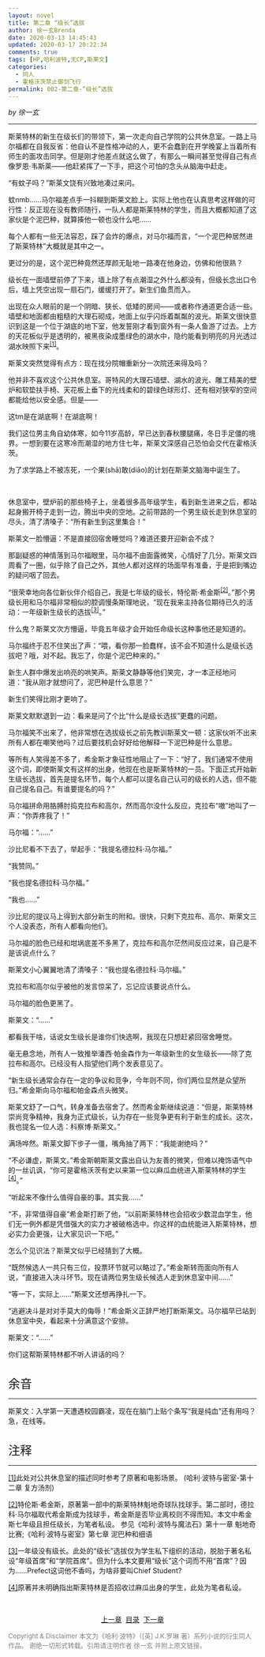 ```yaml
---
layout: novel
title: 第二章 “级长”选拔
author: 徐一玄Brenda
date: 2020-03-13 14:45:43
updated: 2020-03-17 20:22:34
comments: true
tags: [HP,哈利波特,无CP,斯莱文]
categories:
  - 同人
  - 霍格沃茨禁止御剑飞行
permalink: 002-第二章-“级长”选拔
---
```


*by 徐一玄*

---
斯莱特林的新生在级长们的带领下，第一次走向自己学院的公共休息室。一路上马尔福都在自我反省：他自认不是性格冲动的人，更不会蠢到在开学晚宴上当着所有师生的面攻击同学。但是刚才他差点就这么做了，有那么一瞬间甚至觉得自己有点像罗恩·韦斯莱——他赶紧挥了一下手，把这个可怕的念头从脑海中赶走。

“有蚊子吗？”斯莱文饶有兴致地凑过来问。

蚊nmb……马尔福差点手一抖糊到斯莱文脸上。实际上他也在认真思考这样做的可行性：反正现在没有教师随行，一队人都是斯莱特林的学生，而且大概都知道了这家伙是个泥巴种，就算揍他一顿也没什么吧……

每个人都有一些无法容忍，踩了会炸的爆点，对马尔福而言，“一个泥巴种居然进了斯莱特林”大概就是其中之一。

更过分的是，这个泥巴种竟然还厚颜无耻地一路凑在他身边，仿佛和他很熟？

级长在一面墙壁前停了下来，墙上除了有点潮湿之外什么都没有，但级长念出口令后，墙上凭空出现一扇石门，缓缓打开了。新生们鱼贯而入。

出现在众人眼前的是一个阴暗、狭长、低矮的房间——或者称作通道更合适一些。墙壁和地面都由粗糙的大理石砌成，地面上似乎闪烁着粼粼的波光。斯莱文很快意识到这是一个位于湖底的地下室，他发誓刚才看到窗外有一条人鱼游了过去。上方的天花板似乎是透明的，被黑夜染成墨绿色的湖水中，隐约能看到明亮的月光透过湖水映照下来<span id="[1]原文"><sup>[[1]](#[1])</sup>。

斯莱文突然觉得有点方：现在找分院帽重新分一次院还来得及吗？

他并非不喜欢这个公共休息室。哥特风的大理石墙壁、湖水的波光、雕工精美的壁炉和软垫扶手椅、天花板上垂下的光线柔和的碧绿色球形灯、还有相对狭窄的空间都能给他以安全感。但是——

这tm是在湖底啊！在湖底啊！

我们这位男主角自幼体寒，如今11岁高龄，早已达到春秋腰腿痛，冬日手足僵的境界。一想到要在这寒冷而潮湿的地方住七年，斯莱文深感自己恐怕会交代在霍格沃茨。

为了求学路上不被冻死，一个果(shā)敢(diāo)的计划在斯莱文脑海中诞生了。

<br>

休息室中，壁炉前的那些椅子上，坐着很多高年级学生，看到新生进来之后，都站起身搬开椅子走到一边，腾出中央的空地。之前带路的一个男生级长走到休息室的尽头，清了清嗓子：“所有新生到这里集合！”

斯莱文一脸懵逼：不是直接回宿舍睡觉吗？难道还要开迎新会不成？

那副疑惑的神情落到马尔福眼里，马尔福不由面露微笑，心情好了几分。斯莱文四周看了一圈，似乎除了自己之外，其他人都对这样的场面早有准备，于是把到嘴边的疑问咽了回去。

“很荣幸地向各位新伙伴介绍自己，我是七年级的级长，特伦斯·希金斯<span id="[2]原文"><sup>[[2]](#[2])</sup>。”那个男级长用和马尔福非常相似的腔调慢条斯理地说，“现在我来主持各位期待已久的活动：一年级新生级长的选拔<span id="[3]原文"><sup>[[3]](#[3])</sup>。”

什么鬼？斯莱文次方懵逼，毕竟五年级才会开始任命级长这种事他还是知道的。

马尔福终于忍不住笑出了声：“喂，看你那一脸蠢样，该不会不知道什么是级长选拔吧？哦，对不起。我忘了，你是个泥巴种来的。”

新生人群中爆发出响亮的哄笑声。斯莱文静静等他们笑完，才一本正经地问道：“我从刚才就想问了，泥巴种是什么意思？”

新生们笑得比刚才更响了。

斯莱文默默退到一边：看来是问了个比“什么是级长选拔”更蠢的问题。

马尔福笑不出来了，他非常想在选拔级长之前先教训斯莱文一顿：这家伙听不出来所有人都在嘲笑他吗？过后要找机会好好给他解释一下泥巴种是什么意思。

等所有人笑得差不多了，希金斯才象征性地阻止了一下：“好了，我们通常不使用这个词，即使斯莱文有这样的出身，他现在也是斯莱特林的一员。下面正式开始新生级长选拔，首先是提名环节，每个人都可以提名自己认可的级长的人选，但不能自己提名自己。有谁要提名的吗？”

马尔福拼命用胳膊肘捣克拉布和高尔，然而高尔没什么反应，克拉布“嗷”地叫了一声：“你弄疼我了！”

马尔福：“……”

沙比尼看不下去了，举起手：“我提名德拉科·马尔福。”

“我赞同。”

“我也提名德拉科·马尔福。”

“我也……”

沙比尼的提议马上得到大部分新生的附和。很快，只剩下克拉布、高尔、斯莱文三个人没表态，所有人都看向他们。

马尔福的脸色已经和坩埚底差不多黑了，克拉布和高尔茫然间反应过来，自己是不是该说点什么？

斯莱文小心翼翼地清了清嗓子：“我也提名德拉科·马尔福。”

克拉布和高尔似乎被他的发言惊呆了，忘记应该要说点什么。

马尔福的脸色更黑了。

斯莱文：“……”

都看我干啥，话说女生级长是谁你们快选啊，我现在只想赶紧回宿舍睡觉。

毫无悬念地，所有人一致推举潘西·帕金森作为一年级新生的女生级长——除了克拉布和高尔。已经没有人指望他们两个发表意见了。

“新生级长通常会存在一定的争议和竞争，今年则不同，你们两位显然是众望所归。”希金斯向马尔福和帕金森点头微笑。

斯莱文舒了一口气，转身准备去宿舍了。然而希金斯继续说道：“但是，斯莱特林崇尚竞争精神，我身为正式级长，认为存在一些竞争更有利于新生的成长。这次，我也提名一位人选：科察博·斯莱文。”

满场哗然。斯莱文脚下步子一僵，嘴角抽了两下：“我能谢绝吗？”

“不必谦虚，斯莱文。”希金斯朝斯莱文露出自认为友善的微笑，但难以掩饰语气中的一丝讥讽，“你可是霍格沃茨有史以来第一位以麻瓜血统进入斯莱特林的学生<span id="[4]原文"><sup>[[4]](#[4])</sup>。”

“听起来不像什么值得自豪的事。其实我……”

“不，非常值得自豪”希金斯打断了他，“以前斯莱特林也会招收少数混血学生，他们无一例外都是凭借强大的实力才被破格选中。你这样的血统能进入斯莱特林，想必实力会更强，让大家见识一下吧。”

怎么个见识法？斯莱文似乎已经猜到了大概。

“既然候选人一共只有三位，投票环节就可以略过了。”希金斯转而面向所有人说，“直接进入决斗环节。现在请两位男生级长候选人走到休息室中间……”

“等一下，实际上……”斯莱文还想再挣扎一下。

“逃避决斗是对对手莫大的侮辱！”希金斯义正辞严地打断斯莱文。马尔福早已站到休息室中央，看起来十分满意这个安排。

斯莱文：“……”

你们这帮斯莱特林都不听人讲话的吗？

<br>

<div class=footnote>
<font size=5>余音</font>

---
斯莱文：入学第一天遭遇校园霸凌，现在在脑门上贴个条写“我是纯血”还有用吗？急，在线等。

</div>

<br>

<div class=footnote>
<font size=5>注释</font>

---
<span id="[1]">[[1]](#[1]原文)此处对公共休息室的描述同时参考了原著和电影场景。
(哈利·波特与密室-第十二章 复方汤剂)

<span id="[2]">[[2]](#[2]原文)特伦斯·希金斯，原著第一部中的斯莱特林魁地奇球队找球手。第二部时，德拉科·马尔福取代希金斯成为找球手，希金斯是否毕业离校则不得而知。本文中希金斯七年级且担任级长，为笔者私设。
参见《哈利·波特与魔法石》第十一章 魁地奇比赛;《哈利·波特与密室》第七章 泥巴种和细语

<span id="[3]">[[3]](#[3]原文)一年级没有级长。此处的“级长”选拔仅为学生私下组织的活动，脱胎于著名私设“年级首席”和“学院首席”。但为什么本文要用“级长”这个词而不用“首席”？因为……Prefect这词他不香吗，为啥非要叫Chief Student?

<span id="[4]">[[4]](#[4]原文)原著并未明确指出斯莱特林是否招收过麻瓜出身的学生，此处为笔者私设。

</div>

<br>

<center>

[上一章](../001-第一章-你听我解释……算了)&nbsp;&nbsp;[目录](../000-目录)&nbsp;&nbsp;[下一章](../003-第三章-喜提禁闭)

</center>
<font color=gray size=2>

Copyright & Disclaimer
本文为《哈利·波特》（[英] J.K.罗琳 著）系列小说的衍生同人作品。
谢绝一切形式转载。引用请注明作者 徐一玄 并附上原文链接。
</font>
